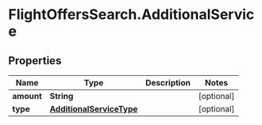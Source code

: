 # FlightOffersSearch.AdditionalService

## Properties

Name | Type | Description | Notes
------------ | ------------- | ------------- | -------------
**amount** | **String** |  | [optional] 
**type** | [**AdditionalServiceType**](AdditionalServiceType.md) |  | [optional] 


